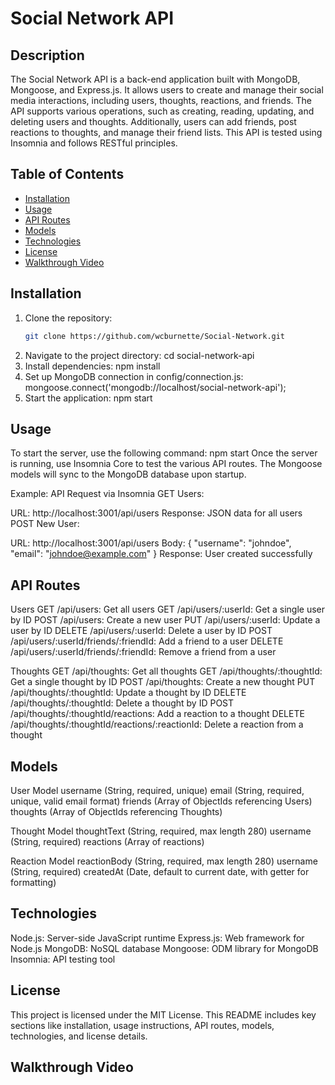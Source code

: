# Social Network API

## Description
The Social Network API is a back-end application built with MongoDB, Mongoose, and Express.js. It allows users to create and manage their social media interactions, including users, thoughts, reactions, and friends. The API supports various operations, such as creating, reading, updating, and deleting users and thoughts. Additionally, users can add friends, post reactions to thoughts, and manage their friend lists. This API is tested using Insomnia and follows RESTful principles.

## Table of Contents
- [Installation](#installation)
- [Usage](#usage)
- [API Routes](#api-routes)
- [Models](#models)
- [Technologies](#technologies)
- [License](#license)
- [Walkthrough Video](#walkthrough-video)

## Installation
1. Clone the repository:
   ```bash
   git clone https://github.com/wcburnette/Social-Network.git
2. Navigate to the project directory:
    cd social-network-api
3. Install dependencies:
    npm install
4. Set up MongoDB connection in config/connection.js:
    mongoose.connect('mongodb://localhost/social-network-api');
5. Start the application:
    npm start

## Usage
To start the server, use the following command:
    npm start
Once the server is running, use Insomnia Core to test the various API routes. The Mongoose models will sync to the MongoDB database upon startup.

Example: API Request via Insomnia
GET Users:

URL: http://localhost:3001/api/users
Response: JSON data for all users
POST New User:

URL: http://localhost:3001/api/users
Body:
{
  "username": "johndoe",
  "email": "johndoe@example.com"
}
Response: User created successfully

## API Routes
Users
GET /api/users: Get all users
GET /api/users/:userId: Get a single user by ID
POST /api/users: Create a new user
PUT /api/users/:userId: Update a user by ID
DELETE /api/users/:userId: Delete a user by ID
POST /api/users/:userId/friends/:friendId: Add a friend to a user
DELETE /api/users/:userId/friends/:friendId: Remove a friend from a user

Thoughts
GET /api/thoughts: Get all thoughts
GET /api/thoughts/:thoughtId: Get a single thought by ID
POST /api/thoughts: Create a new thought
PUT /api/thoughts/:thoughtId: Update a thought by ID
DELETE /api/thoughts/:thoughtId: Delete a thought by ID
POST /api/thoughts/:thoughtId/reactions: Add a reaction to a thought
DELETE /api/thoughts/:thoughtId/reactions/:reactionId: Delete a reaction from a thought

## Models
User Model
username (String, required, unique)
email (String, required, unique, valid email format)
friends (Array of ObjectIds referencing Users)
thoughts (Array of ObjectIds referencing Thoughts)

Thought Model
thoughtText (String, required, max length 280)
username (String, required)
reactions (Array of reactions)

Reaction Model
reactionBody (String, required, max length 280)
username (String, required)
createdAt (Date, default to current date, with getter for formatting)

## Technologies
Node.js: Server-side JavaScript runtime
Express.js: Web framework for Node.js
MongoDB: NoSQL database
Mongoose: ODM library for MongoDB
Insomnia: API testing tool

## License
This project is licensed under the MIT License.
This README includes key sections like installation, usage instructions, API routes, models, technologies, and license details.

## Walkthrough Video


